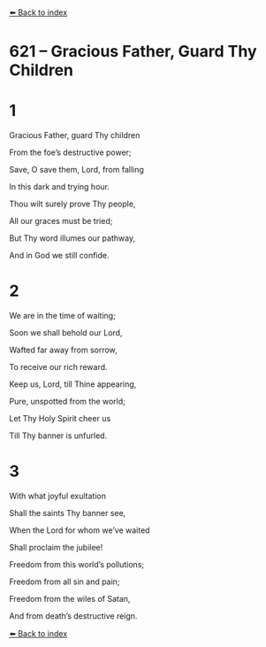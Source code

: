 [⬅️ Back to index](../README.md)

# 621 – Gracious Father, Guard Thy Children





# 1

Gracious Father, guard Thy children

From the foe’s destructive power;

Save, O save them, Lord, from falling

In this dark and trying hour.

Thou wilt surely prove Thy people,

All our graces must be tried;

But Thy word illumes our pathway,

And in God we still confide.



# 2

We are in the time of waiting;

Soon we shall behold our Lord,

Wafted far away from sorrow,

To receive our rich reward.

Keep us, Lord, till Thine appearing,

Pure, unspotted from the world;

Let Thy Holy Spirit cheer us

Till Thy banner is unfurled.



# 3

With what joyful exultation

Shall the saints Thy banner see,

When the Lord for whom we’ve waited

Shall proclaim the jubilee!

Freedom from this world’s pollutions;

Freedom from all sin and pain;

Freedom from the wiles of Satan,

And from death’s destructive reign.

[⬅️ Back to index](../README.md)
